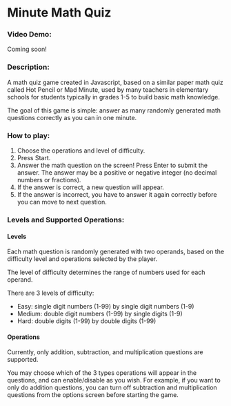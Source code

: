# Minute Math Quiz

### Video Demo:
Coming soon!

### Description:
A math quiz game created in Javascript, based on a similar paper math quiz called Hot Pencil or Mad Minute, used by many teachers in elementary schools for students typically in grades 1-5 to build basic math knowledge.

The goal of this game is simple: answer as many randomly generated math questions correctly as you can in one minute.

### How to play:
1. Choose the operations and level of difficulty.
2. Press Start.
3. Answer the math question on the screen! Press Enter to submit the answer. The answer may be a positive or negative integer (no decimal numbers or fractions).
4. If the answer is correct, a new question will appear.
5. If the answer is incorrect, you have to answer it again correctly before you can move to next question.

### Levels and Supported Operations:
#### Levels
Each math question is randomly generated with two operands, based on the difficulty level and operations selected by the player.

The level of difficulty determines the range of numbers used for each operand. 

There are 3 levels of difficulty:
- Easy: single digit numbers (1-99) by single digit numbers (1-9)
- Medium: double digit numbers (1-99) by single digits (1-9)
- Hard: double digits (1-99) by double digits (1-99)

#### Operations
Currently, only addition, subtraction, and multiplication questions are supported.

You may choose which of the 3 types operations will appear in the questions, and can enable/disable as you wish. For example, if you want to only do addition questions, you can turn off subtraction and multiplication questions from the options screen before starting the game.





